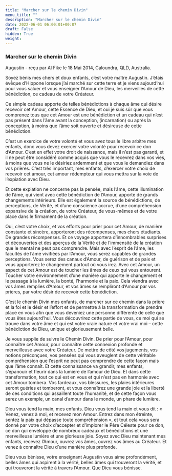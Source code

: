 ```yaml
---
title: "Marcher sur le chemin Divin"
menu_title: ""
description: "Marcher sur le chemin Divin"
date: 2022-06-01 06:00:01+00:87
draft: False
hidden: True
weight:
---
```

### Marcher sur le chemin Divin

Augustin - reçu par Al Fike le 18 Mai 2014, Caloundra, QLD, Australia.

Soyez bénis mes chers et doux enfants, c’est votre maître Augustin. J’étais évêque d’Hippone lorsque j’ai marché sur cette terre et je viens aujourd’hui pour vous saluer et vous enseigner l’Amour de Dieu, les merveilles de cette bénédiction, ce cadeau de votre Créateur.

Ce simple cadeau apporte de telles bénédictions à chaque âme qui désire recevoir cet Amour, cette Essence de Dieu, et oui je suis sûr que vous comprenez tous que cet Amour est une bénédiction et un cadeau qui n’est pas présent dans l’âme avant la conception, (incarnation) ou après la conception, à moins que l’âme soit ouverte et désireuse de cette bénédiction.

C’est un exercice de votre volonté et vous avez tous le libre arbitre mes enfants, donc vous devez exercer votre volonté pour recevoir ce don d’Amour. C’est en effet votre droit de naissance, mais il n’est pas garanti, et il ne peut être considéré comme acquis que vous le recevrez dans vos vies, à moins que vous ne le désiriez ardemment et que vous le demandiez dans vos prières. C’est très important, mes enfants, d’exercer votre choix de recevoir cet amour, cet amour rédempteur qui vous mettra sur la voie de l’expiation avec Dieu.

Et cette expiation ne concerne pas la pensée, mais l’âme, cette illumination de l’âme, qui vient avec cette bénédiction de l’Amour, apporte de grands changements intérieurs. Elle est également la source de bénédictions, de perceptions, de Vérité, et d’une conscience accrue, d’une compréhension expansive de la création, de votre Créateur, de vous-mêmes et de votre place dans le firmament de la création.

Oui, c’est votre choix, et vos efforts pour prier pour cet Amour, de manière constante et sincère, apporteront des récompenses, mes chers étudiants. De grandes récompenses. Et ce voyage apportera d’innombrables surprises et découvertes et des aperçus de la Vérité et de l’immensité de la création que le mental ne peut pas comprendre. Mais avec l’esprit de l’âme, les facultés de l’âme vivifiées par l’Amour, vous serez capables de grandes perceptions. Vous serez des canaux d’Amour, de guérison et de paix et vous apporterez le changement partout où vous irez. Avec cet Amour, un aspect de cet Amour est de toucher les âmes de ceux qui vous entourent. Toucher votre environnement d’une manière qui apporte le changement et le passage à la lumière, la bonté, l’harmonie et la paix. Cela viendra avec vos âmes remplies d’Amour, et vos âmes se rempliront d’Amour par vos prières, par votre désir de recevoir cette bénédiction.

C’est le chemin Divin mes enfants, de marcher sur ce chemin dans la prière et la foi et le désir et l’effort et de permettre à la transformation de prendre place en vous afin que vous deveniez une personne différente de celle que vous êtes aujourd’hui. Vous découvrirez cette partie de vous, ce moi qui se trouve dans votre âme et qui est votre vraie nature et votre vrai moi – cette bénédiction de Dieu, unique et glorieusement belle.

Je vous supplie de suivre le Chemin Divin. De prier pour l’Amour, pour connaître cet Amour, pour connaître cette connexion profonde et merveilleuse avec votre Créateur. De mettre de côté vos jugements, vos notions préconçues, vos pensées qui vous aveuglent de cette véritable compréhension que l’esprit ne peut pas comprendre de cette façon mais que l’âme connaît. Et cette connaissance va grandir, mes enfants, s’épanouir et fleurir dans la lumière de l’amour de Dieu. Et dans cette transformation, tout ce qui est en vous et qui n’est pas en harmonie avec cet Amour tombera. Vos fardeaux, vos blessures, les plaies intérieures seront guéries et tomberont, et vous connaîtrez une grande joie et la liberté de ces conditions qui assaillent toute l’humanité, et de cette façon vous serez un exemple, un canal d’amour dans le monde, un phare de lumière.

Dieu vous tend la main, mes enfants. Dieu vous tend la main et vous dit : « Venez, venez à moi, et recevez mon Amour. Entrez dans mon étreinte, sentez la paix qui dépasse toute compréhension », et tout cela vous sera donné par votre choix d’accepter et d’implorer le Père Céleste pour ce don, ce don qui enveloppe de nombreux cadeaux et bénédictions et une merveilleuse lumière et une glorieuse joie. Soyez avec Dieu maintenant mes enfants, recevez l’Amour, ouvrez vos âmes, ouvrez vos âmes au Créateur. Et venez à connaître Dieu d’une manière plus profonde.

Dieu vous bénisse, votre enseignant Augustin vous aime profondément, belles âmes qui aspirent à la vérité, belles âmes qui trouveront la vérité, et qui trouveront la vérité à travers l’Amour. Que Dieu vous bénisse.